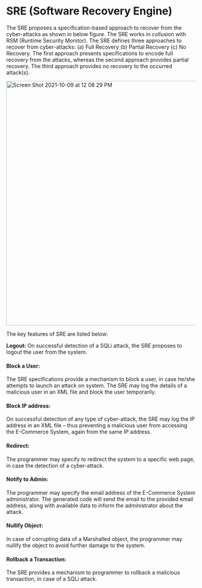# SRE (Software Recovery Engine)
The SRE proposes a specification-based approach to recover from the cyber-attacks as shown in below figure. The SRE works in collusion with RSM (Runtime Security Monitor). The SRE defines three approaches to recover from cyber-attacks: (a) Full Recovery (b) Partial Recovery (c) No Recovery. The first approach presents specifications to encode full recovery from the attacks, whereas the second approach provides partial recovery. The third approach provides no recovery to the occurred attack(s). 

<img width="650" alt="Screen Shot 2021-10-09 at 12 08 29 PM" src="https://user-images.githubusercontent.com/1769347/136649360-1201952a-9269-422e-b9c8-a24a162c83dd.png">

The key features of SRE are listed below:

**Logout:** On successful detection of a SQLi attack, the SRE proposes to logout the user from the system. 

<h4> Block a User: </h4> The SRE specifications provide a mechanism to block a user, in case he/she attempts to launch an attack on system. The SRE may log the details of a malicious user in an XML file and block the user temporarily.

<h4> Block IP address: </h4> On successful detection of any type of cyber-attack, the SRE may log the IP address in an XML file – thus preventing a malicious user from accessing the E-Commerce System, again from the same IP address.

<h4> Redirect: </h4> The programmer may specify to redirect the system to a specific web page, in case the detection of a cyber-attack.

<h4> Notify to Admin: </h4> The programmer may specify the email address of the E-Commerce System administrator. The generated code will send the email to the provided email address, along with available data to inform the administrator about the attack.

<h4> Nullify Object: </h4> In case of corrupting data of a Marshalled object, the programmer may nullify the object to avoid further damage to the system.

<h4> Rollback a Transaction:</h4> The SRE provides a mechanism to programmer to rollback a malicious transaction, in case of a SQLi attack. 


